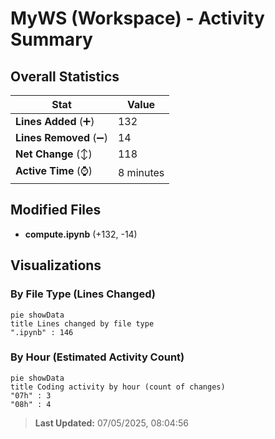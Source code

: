 # MyWS (Workspace) - Activity Summary 

## Overall Statistics

| Stat                   | Value                                                             |
| ---------------------- | ----------------------------------------------------------------- |
| **Lines Added** (➕)   | 132                                          |
| **Lines Removed** (➖) | 14                                        |
| **Net Change** (↕)    | 118                |
| **Active Time** (⌚)   | 8 minutes |


## Modified Files
- **compute.ipynb** (+132, -14)

## Visualizations

### By File Type (Lines Changed)

```mermaid
pie showData
title Lines changed by file type
".ipynb" : 146
```

### By Hour (Estimated Activity Count)

```mermaid
pie showData
title Coding activity by hour (count of changes)
"07h" : 3
"08h" : 4
```


> **Last Updated:** 07/05/2025, 08:04:56